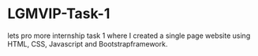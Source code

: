 # LGMVIP-Task-1
lets pro more internship task 1 where I created a single page website using HTML, CSS, Javascript and Bootstrapframework.
